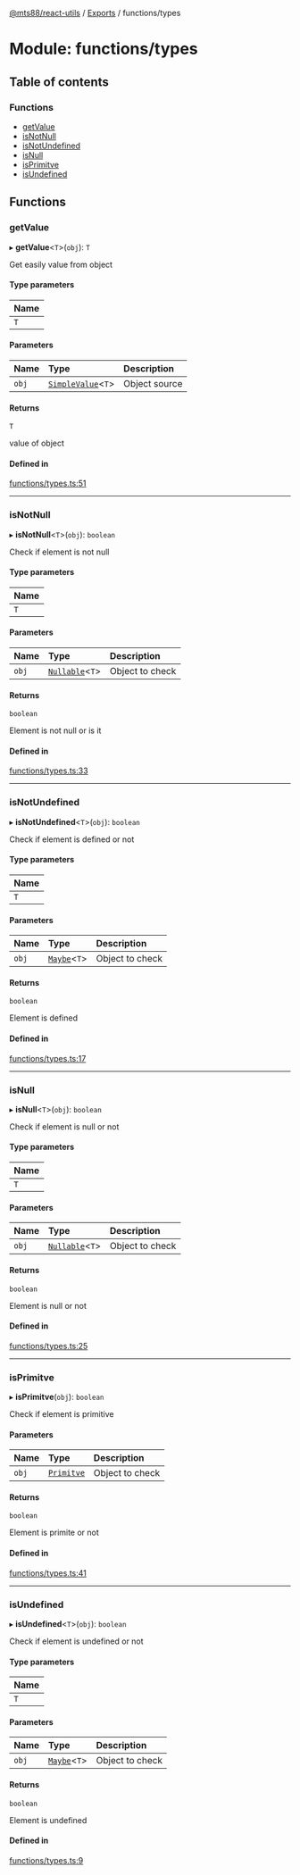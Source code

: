[@mts88/react-utils](../README.md) / [Exports](../modules.md) / functions/types

# Module: functions/types

## Table of contents

### Functions

- [getValue](functions_types.md#getvalue)
- [isNotNull](functions_types.md#isnotnull)
- [isNotUndefined](functions_types.md#isnotundefined)
- [isNull](functions_types.md#isnull)
- [isPrimitve](functions_types.md#isprimitve)
- [isUndefined](functions_types.md#isundefined)

## Functions

### getValue

▸ **getValue**<`T`\>(`obj`): `T`

Get easily value from object

#### Type parameters

| Name |
| :------ |
| `T` |

#### Parameters

| Name | Type | Description |
| :------ | :------ | :------ |
| `obj` | [`SimpleValue`](types_bases.md#simplevalue)<`T`\> | Object source |

#### Returns

`T`

value of object

#### Defined in

[functions/types.ts:51](https://github.com/mts88/react-utils/blob/1802342/lib/functions/types.ts#L51)

___

### isNotNull

▸ **isNotNull**<`T`\>(`obj`): `boolean`

Check if element is not null

#### Type parameters

| Name |
| :------ |
| `T` |

#### Parameters

| Name | Type | Description |
| :------ | :------ | :------ |
| `obj` | [`Nullable`](types_bases.md#nullable)<`T`\> | Object to check |

#### Returns

`boolean`

Element is not null or is it

#### Defined in

[functions/types.ts:33](https://github.com/mts88/react-utils/blob/1802342/lib/functions/types.ts#L33)

___

### isNotUndefined

▸ **isNotUndefined**<`T`\>(`obj`): `boolean`

Check if element is defined or not

#### Type parameters

| Name |
| :------ |
| `T` |

#### Parameters

| Name | Type | Description |
| :------ | :------ | :------ |
| `obj` | [`Maybe`](types_bases.md#maybe)<`T`\> | Object to check |

#### Returns

`boolean`

Element is defined

#### Defined in

[functions/types.ts:17](https://github.com/mts88/react-utils/blob/1802342/lib/functions/types.ts#L17)

___

### isNull

▸ **isNull**<`T`\>(`obj`): `boolean`

Check if element is null or not

#### Type parameters

| Name |
| :------ |
| `T` |

#### Parameters

| Name | Type | Description |
| :------ | :------ | :------ |
| `obj` | [`Nullable`](types_bases.md#nullable)<`T`\> | Object to check |

#### Returns

`boolean`

Element is null or not

#### Defined in

[functions/types.ts:25](https://github.com/mts88/react-utils/blob/1802342/lib/functions/types.ts#L25)

___

### isPrimitve

▸ **isPrimitve**(`obj`): `boolean`

Check if element is primitive

#### Parameters

| Name | Type | Description |
| :------ | :------ | :------ |
| `obj` | [`Primitve`](types_bases.md#primitve) | Object to check |

#### Returns

`boolean`

Element is primite or not

#### Defined in

[functions/types.ts:41](https://github.com/mts88/react-utils/blob/1802342/lib/functions/types.ts#L41)

___

### isUndefined

▸ **isUndefined**<`T`\>(`obj`): `boolean`

Check if element is undefined or not

#### Type parameters

| Name |
| :------ |
| `T` |

#### Parameters

| Name | Type | Description |
| :------ | :------ | :------ |
| `obj` | [`Maybe`](types_bases.md#maybe)<`T`\> | Object to check |

#### Returns

`boolean`

Element is undefined

#### Defined in

[functions/types.ts:9](https://github.com/mts88/react-utils/blob/1802342/lib/functions/types.ts#L9)
